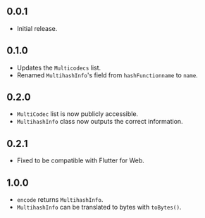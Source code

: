 ## 0.0.1

* Initial release.

## 0.1.0

* Updates the `Multicodecs` list.
* Renamed `MultihashInfo`'s field from `hashFunctionname` to `name`.

## 0.2.0

* `MultiCodec` list is now publicly accessible.
* `MultihashInfo` class now outputs the correct information.

## 0.2.1

* Fixed to be compatible with Flutter for Web.

## 1.0.0

* `encode` returns `MultihashInfo`.
* `MultihashInfo` can be translated to bytes with `toBytes()`.